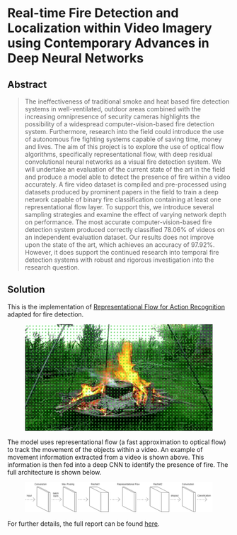 # Real-time Fire Detection and Localization within Video Imagery using Contemporary Advances in Deep Neural Networks
## Abstract
> The ineffectiveness of traditional smoke and heat based fire detection systems in well-ventilated, outdoor areas combined with the increasing omnipresence of security cameras highlights the possibility of a widespread computer-vision-based fire detection system. Furthermore, research into the field could introduce the use of autonomous fire fighting systems capable of saving time, money and lives. The aim of this project is to explore the use of optical flow algorithms, specifically representational flow, with deep residual convolutional neural networks as a visual fire detection system. We will undertake an evaluation of the current state of the art in the field and produce a model able to detect the presence of fire within a video accurately. A fire video dataset is compiled and pre-processed using datasets produced by prominent papers in the field to train a deep network capable of binary fire classification containing at least one representational flow layer. To support this, we introduce several sampling strategies and examine the effect of varying network depth on performance. The most accurate computer-vision-based fire detection system produced correctly classified 78.06% of videos on an independent evaluation dataset. Our results does not improve upon the state of the art, which achieves an accuracy of 97.92%. However, it does support the continued research into temporal fire detection systems with robust and rigorous investigation into the research question.

## Solution
This is the implementation of [Representational Flow for Action Recognition](https://github.com/piergiaj/representation-flow-cvpr19) adapted for fire detection.
<figure width="100%">
    <img src="./resources/fire-gif.gif">
</figure>

The model uses representational flow (a fast approximation to optical flow) to track the movement of the objects within a video. An example of movement information extracted from a video is shown above. This information is then fed into a deep CNN to identify the presence of fire. The full architecture is shown below.
<figure width="100%">
    <img src="./resources/fire-detection-architecture.png">
</figure>

For further details, the full report can be found [here](./resources/report.pdf).